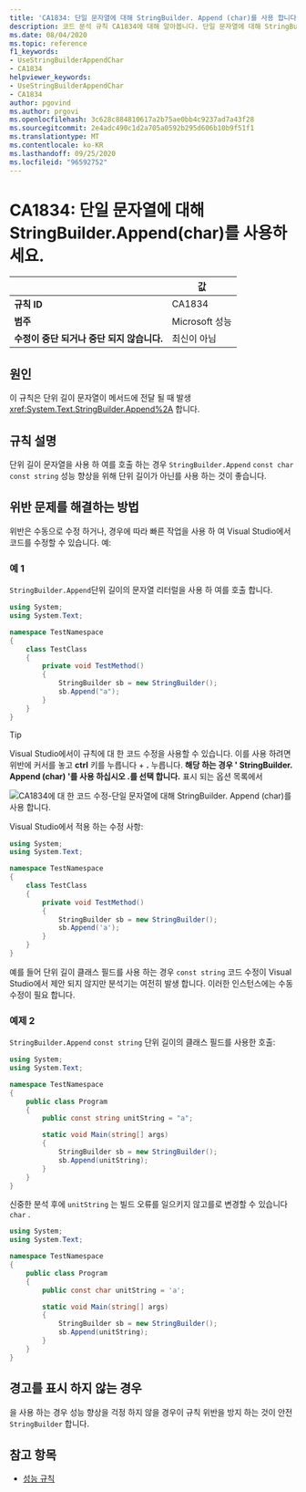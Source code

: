 ```yaml
---
title: 'CA1834: 단일 문자열에 대해 StringBuilder. Append (char)를 사용 합니다 (코드 분석).'
description: 코드 분석 규칙 CA1834에 대해 알아봅니다. 단일 문자열에 대해 StringBuilder. Append (char)를 사용 합니다.
ms.date: 08/04/2020
ms.topic: reference
f1_keywords:
- UseStringBuilderAppendChar
- CA1834
helpviewer_keywords:
- UseStringBuilderAppendChar
- CA1834
author: pgovind
ms.author: prgovi
ms.openlocfilehash: 3c628c884810617a2b75ae0bb4c9237ad7a43f28
ms.sourcegitcommit: 2e4adc490c1d2a705a0592b295d606b10b9f51f1
ms.translationtype: MT
ms.contentlocale: ko-KR
ms.lasthandoff: 09/25/2020
ms.locfileid: "96592752"
---
```

# <a name="ca1834-use-stringbuilderappendchar-for-single-character-strings"></a>CA1834: 단일 문자열에 대해 StringBuilder.Append(char)를 사용하세요.

| | 값 |
|-|-|
| **규칙 ID** |CA1834|
| **범주** |Microsoft 성능|
| **수정이 중단 되거나 중단 되지 않습니다.** |최신이 아님|

## <a name="cause"></a>원인

이 규칙은 단위 길이 문자열이 메서드에 전달 될 때 발생 <xref:System.Text.StringBuilder.Append%2A> 합니다.

## <a name="rule-description"></a>규칙 설명

단위 길이 문자열을 사용 하 여를 호출 하는 경우 `StringBuilder.Append` `const char` `const string` 성능 향상을 위해 단위 길이가 아닌를 사용 하는 것이 좋습니다.

## <a name="how-to-fix-violations"></a>위반 문제를 해결하는 방법

위반은 수동으로 수정 하거나, 경우에 따라 빠른 작업을 사용 하 여 Visual Studio에서 코드를 수정할 수 있습니다. 예:

### <a name="example-1"></a>예 1

`StringBuilder.Append`단위 길이의 문자열 리터럴을 사용 하 여를 호출 합니다.

```csharp
using System;
using System.Text;

namespace TestNamespace
{
    class TestClass
    {
        private void TestMethod()
        {
            StringBuilder sb = new StringBuilder();
            sb.Append("a");
        }
    }
}
```

> [!TIP]
> Visual Studio에서이 규칙에 대 한 코드 수정을 사용할 수 있습니다. 이를 사용 하려면 위반에 커서를 놓고 **ctrl** 키를 누릅니다 + **.** 누릅니다. **해당 하는 경우 ' StringBuilder. Append (char) '를 사용 하십시오 .를 선택 합니다.** 표시 되는 옵션 목록에서
>
> ![CA1834에 대 한 코드 수정-단일 문자열에 대해 StringBuilder. Append (char)를 사용 합니다.](media/ca1834-codefix.png)

Visual Studio에서 적용 하는 수정 사항:

```csharp
using System;
using System.Text;

namespace TestNamespace
{
    class TestClass
    {
        private void TestMethod()
        {
            StringBuilder sb = new StringBuilder();
            sb.Append('a');
        }
    }
}
```

예를 들어 단위 길이 클래스 필드를 사용 하는 경우 `const string` 코드 수정이 Visual Studio에서 제안 되지 않지만 분석기는 여전히 발생 합니다. 이러한 인스턴스에는 수동 수정이 필요 합니다.

### <a name="example-2"></a>예제 2

`StringBuilder.Append` `const string` 단위 길이의 클래스 필드를 사용한 호출:

```cs
using System;
using System.Text;

namespace TestNamespace
{
    public class Program
    {
        public const string unitString = "a";

        static void Main(string[] args)
        {
            StringBuilder sb = new StringBuilder();
            sb.Append(unitString);
        }
    }
}
```

신중한 분석 후에 `unitString` 는 빌드 오류를 일으키지 않고를로 변경할 수 있습니다 `char` .

```cs
using System;
using System.Text;

namespace TestNamespace
{
    public class Program
    {
        public const char unitString = 'a';

        static void Main(string[] args)
        {
            StringBuilder sb = new StringBuilder();
            sb.Append(unitString);
        }
    }
}
```

## <a name="when-to-suppress-warnings"></a>경고를 표시 하지 않는 경우

을 사용 하는 경우 성능 향상을 걱정 하지 않을 경우이 규칙 위반을 방지 하는 것이 안전 `StringBuilder` 합니다.

## <a name="see-also"></a>참고 항목

- [성능 규칙](performance-warnings.md)
